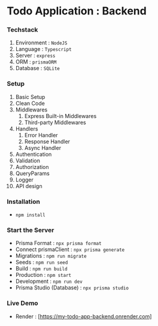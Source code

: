 # Todo Application : Backend

### Techstack

1. Environment : `NodeJS`
2. Language : `Typescript`
3. Server : `express`
4. ORM : `prismaORM`
5. Database : `SQLite`

### Setup

1. Basic Setup
2. Clean Code
3. Middlewares
   1. Express Built-in Middlewares
   2. Third-party Middlewares
4. Handlers
   1. Error Handler
   2. Response Handler
   3. Async Handler
5. Authentication
6. Validation
7. Authorization
8. QueryParams
9. Logger
10. API design

### Installation

- `npm install`

### Start the Server

- Prisma Format : `npx prisma format`
- Connect prismaClient : `npx prisma generate`
- Migrations : `npm run migrate`
- Seeds : `npm run seed`
- Build : `npm run build`
- Production : `npm start`
- Development : `npm run dev`
- Prisma Studio (Database) : `npx prisma studio`

### Live Demo

- Render : [https://my-todo-app-backend.onrender.com]
